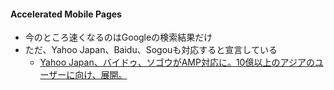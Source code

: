 #### Accelerated Mobile Pages

* 今のところ速くなるのはGoogleの検索結果だけ
* ただ、Yahoo Japan、Baidu、Sogouも対応すると宣言している
  * [Yahoo Japan、バイドゥ、ソゴウがAMP対応に。10億以上のアジアのユーザーに向け、展開。](http://www.seojapan.com/blog/amp-accelerated-mobile-pages-roll-1-billion-people-asia)
